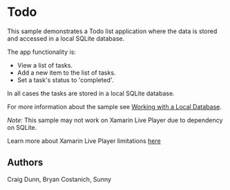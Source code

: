 Todo
====

This sample demonstrates a Todo list application where the data is stored and accessed in a local SQLite database.

The app functionality is:

- View a list of tasks.
- Add a new item to the list of tasks.
- Set a task's status to 'completed'.

In all cases the tasks are stored in a local SQLite database.

For more information about the sample see [Working with a Local Database](https://developer.xamarin.com/guides/xamarin-forms/working-with/databases/).

_Note_: This sample may not work on Xamarin Live Player due to dependency on SQLite.

Learn more about Xamarin Live Player limitations [here](https://developer.xamarin.com/guides/cross-platform/live/limitations/#Limitations)

Authors
-------

Craig Dunn, Bryan Costanich, Sunny
